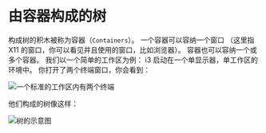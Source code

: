 # 由容器构成的树

构成树的积木被称为容器（`Containers`）。
一个容器可以容纳一个窗口
（这里指 X11 的窗口，你可以看见并且使用的窗口，比如浏览器）。
容器也可以容纳一个或多个容器。
我们以一个简单的工作区为例：
i3 启动在一个单显示器，单工作区的环境中。
你打开了两个终端窗口，你会看到：

![一个标准的工作区内有两个终端](https://i3wm.org/docs/tree-shot4.png)

他们构成的树像这样：

![树的示意图](./img/simple-tree.svg)
